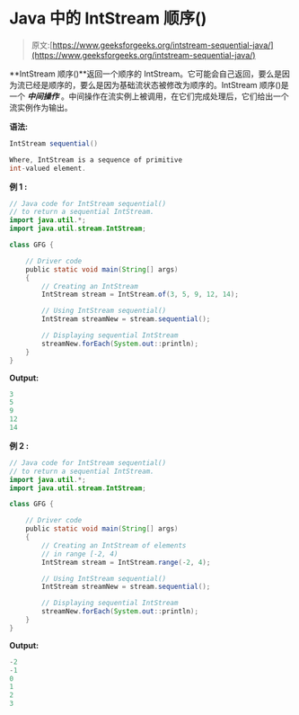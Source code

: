 # Java 中的 IntStream 顺序()

> 原文:[https://www.geeksforgeeks.org/intstream-sequential-java/](https://www.geeksforgeeks.org/intstream-sequential-java/)

**IntStream 顺序()**返回一个顺序的 IntStream。它可能会自己返回，要么是因为流已经是顺序的，要么是因为基础流状态被修改为顺序的。IntStream 顺序()是一个 ***中间操作*** 。中间操作在流实例上被调用，在它们完成处理后，它们给出一个流实例作为输出。

**语法:**

```java
IntStream sequential()

Where, IntStream is a sequence of primitive
int-valued element.

```

**例 1 :**

```java
// Java code for IntStream sequential()
// to return a sequential IntStream.
import java.util.*;
import java.util.stream.IntStream;

class GFG {

    // Driver code
    public static void main(String[] args)
    {
        // Creating an IntStream
        IntStream stream = IntStream.of(3, 5, 9, 12, 14);

        // Using IntStream sequential()
        IntStream streamNew = stream.sequential();

        // Displaying sequential IntStream
        streamNew.forEach(System.out::println);
    }
}
```

**Output:**

```java
3
5
9
12
14

```

**例 2 :**

```java
// Java code for IntStream sequential()
// to return a sequential IntStream.
import java.util.*;
import java.util.stream.IntStream;

class GFG {

    // Driver code
    public static void main(String[] args)
    {
        // Creating an IntStream of elements
        // in range [-2, 4)
        IntStream stream = IntStream.range(-2, 4);

        // Using IntStream sequential()
        IntStream streamNew = stream.sequential();

        // Displaying sequential IntStream
        streamNew.forEach(System.out::println);
    }
}
```

**Output:**

```java
-2
-1
0
1
2
3

```